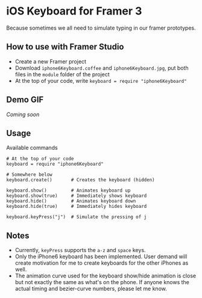 # iOS Keyboard for Framer 3
Because sometimes we all need to simulate typing in our framer prototypes.

## How to use with Framer Studio

* Create a new Framer project
* Download `iphone6Keyboard.coffee` and `iphone6Keyboard.jpg`, put both files in the `module` folder of the project
* At the top of your code, write `keyboard = require "iphone6Keyboard"`

## Demo GIF

_Coming soon_

## Usage

Available commands

```
# At the top of your code
keyboard = require "iphone6Keyboard"

# Somewhere below
keyboard.create()       # Creates the keyboard (hidden)

keyboard.show()         # Animates keyboard up
keyboard.show(true)     # Immediately shows keyboard
keyboard.hide()         # Animates keyboard down
keyboard.hide(true)     # Immediately hides keyboard

keyboard.keyPress("j")  # Simulate the pressing of j
```

## Notes

* Currently, `keyPress` supports the `a-z` and `space` keys.
* Only the iPhone6 keyboard has been implemented. User demand will create motivation for me to create keyboards for the other iPhones as well.
* The animation curve used for the keyboard show/hide animation is close but not exactly the same as what's on the phone. If anyone knows the actual timing and bezier-curve numbers, please let me know.